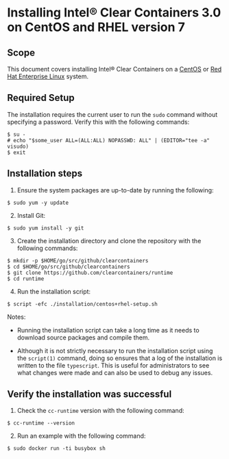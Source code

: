 # Installing Intel® Clear Containers 3.0 on CentOS and RHEL version 7

## Scope

This document covers installing Intel® Clear Containers on a
[CentOS](https://www.centos.org/) or [Red Hat Enterprise
Linux](https://www.redhat.com/) system.

## Required Setup

The installation requires the current user to run the `sudo` command
without specifying a password. Verify this with the following commands:

```
$ su -
# echo "$some_user ALL=(ALL:ALL) NOPASSWD: ALL" | (EDITOR="tee -a" visudo)
$ exit

```

## Installation steps

1. Ensure the system packages are up-to-date by running the following:

```
$ sudo yum -y update

```
2. Install Git:

```
$ sudo yum install -y git

```
3. Create the installation directory and clone the repository with the following commands:

```
$ mkdir -p $HOME/go/src/github/clearcontainers
$ cd $HOME/go/src/github/clearcontainers
$ git clone https://github.com/clearcontainers/runtime
$ cd runtime

```
4. Run the installation script:

```
$ script -efc ./installation/centos+rhel-setup.sh

```

Notes:

- Running the installation script can take a long time as it needs to
  download source packages and compile them.

- Although it is not strictly necessary to run the installation
  script using the `script(1)` command, doing so ensures that a log of the
  installation is written to the file `typescript`. This is useful for
  administrators to see what changes were made and can also be used to
  debug any issues.

## Verify the installation was successful

1. Check the `cc-runtime` version with the following command:

```
$ cc-runtime --version

```

2. Run an example with the following command:

```
$ sudo docker run -ti busybox sh

```
